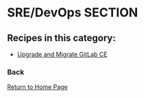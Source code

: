 # SRE/DevOps SECTION

## Recipes in this category:

- [Upgrade and Migrate GitLab CE](https://github.com/updatedlinux/updatedlinux.github.io/tree/master/recipes/linux/gitlab/)

### Back

[Return to Home Page](https://updatedlinux.github.io/) 

